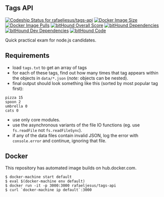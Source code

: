 ## Tags API

[ ![Codeship Status for rafaeljesus/tags-api](https://codeship.com/projects/fbd54500-9f70-0133-87e5-3206c6610001/status?branch=master)](https://codeship.com/projects/127890)
[![Docker Image Size](https://img.shields.io/imagelayers/image-size/rafaeljesus/tags-api/latest.svg)](https://hub.docker.com/r/rafaeljesus/tags-api/)
[![Docker Image Pulls](https://img.shields.io/docker/pulls/rafaeljesus/tags-api.svg)](https://hub.docker.com/r/rafaeljesus/tags-api/)
[![bitHound Overall Score](https://www.bithound.io/github/rafaeljesus/tags-api/badges/score.svg)](https://www.bithound.io/github/rafaeljesus/tags-api)
[![bitHound Dependencies](https://www.bithound.io/github/rafaeljesus/tags-api/badges/dependencies.svg)](https://www.bithound.io/github/rafaeljesus/tags-api/master/dependencies/npm)
[![bitHound Dev Dependencies](https://www.bithound.io/github/rafaeljesus/tags-api/badges/devDependencies.svg)](https://www.bithound.io/github/rafaeljesus/tags-api/master/dependencies/npm)
[![bitHound Code](https://www.bithound.io/github/rafaeljesus/tags-api/badges/code.svg)](https://www.bithound.io/github/rafaeljesus/tags-api)

Quick practical exam for node.js candidates.

## Requirements

- load `tags.txt` to get an array of tags
- for each of these tags, find out how many times that tag appears within the objects in `data/*.json` (_note:_ objects can be nested).
- final output should look something like this (sorted by most popular tag first):

```
pizza 15
spoon 2
umbrella 0
cats 0
```

- use only core modules.
- use the asynchronous variants of the file IO functions (eg. use `fs.readFile` not `fs.readFileSync`).
- if any of the data files contain invalid JSON, log the error with `console.error` and continue, ignoring that file.

## Docker

This repository has automated image builds on hub.docker.com.
```
$ docker-machine start default
$ eval $(docker-machine env default)
$ docker run -it -p 3000:3000 rafaeljesus/tags-api
$ curl `docker-machine ip default`:3000
```
